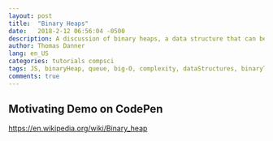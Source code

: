 ```yaml
---
layout: post
title:  "Binary Heaps"
date:   2018-2-12 06:56:04 -0500
description: A discussion of binary heaps, a data structure that can be used to implement a priority queue.
author: Thomas Danner
lang: en_US
categories: tutorials compsci
tags: JS, binaryHeap, queue, big-O, complexity, dataStructures, binaryTree
comments: true
---
```


## Motivating Demo on CodePen

https://en.wikipedia.org/wiki/Binary_heap
